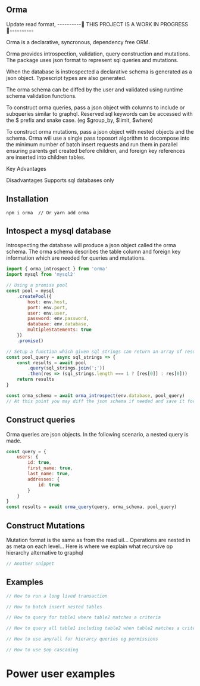 ## Orma

Update read format,
----------🚧 THIS PROJECT IS A WORK IN PROGRESS 🚧----------

Orma is a declarative, syncronous, dependency free ORM.

Orma provides introspection, validation, query construction and mutations.
The package uses json format to represent sql queries and mutations.

When the database is instrospected a declarative schema is generated as a json object.
Typescript types are also generated.

The orma schema can be diffed by the user and validated using runtime schema validation functions.

To construct orma queries, pass a json object with columns to include or subqueries similar to graphql. Reserved sql keywords can be accessed with the $ prefix and snake case. (eg $group_by, $limit, $where)

To construct orma mutations, pass a json object with nested objects and the schema. Orma
will use a single pass toposort algorithm to decompose into the minimum number of batch
insert requests and run them in parallel ensuring parents get created before children,
and foreign key references are inserted into children tables.

Key Advantages

Disadvantages
Supports sql databases only

## Installation

```
npm i orma  // Or yarn add orma
```

## Intospect a mysql database

Introspecting the database will produce a json object called the orma schema.
The orma schema describes the table column and foreign key information which
are needed for queries and mutations.

```js
import { orma_introspect } from 'orma'
import mysql from 'mysql2'

// Using a promise pool
const pool = mysql
    .createPool({
        host: env.host,
        port: env.port,
        user: env.user,
        password: env.password,
        database: env.database,
        multipleStatements: true
    })
    .promise()

// Setup a function which given sql strings can return an array of results
const pool_query = async sql_strings => {
    const results = await pool
        .query(sql_strings.join(';'))
        .then(res => (sql_strings.length === 1 ? [res[0]] : res[0]))
    return results
}

const orma_schema = await orma_introspect(env.database, pool_query)
// At this point you may diff the json schema if needed and save it for later use.
```

## Construct queries

Orma queries are json objects. In the following scenario, a nested query is made.

```js
const query = {
    users: {
        id: true,
        first_name: true,
        last_name: true,
        addresses: {
            id: true
        }
    }
}
const results = await orma_query(query, orma_schema, pool_query)
```

## Construct Mutations

Mutation format is the same as from the read uil...
Operations are nested in as meta on each level...
Here is where we explain what recursive op hierarchy alternative to graphql

```js
// Another snippet
```

## Examples

```js
// How to run a long lived transaction
```

```js
// How to batch insert nested tables
```

```js
// How to query for table1 where table2 matches a criteria
```

```js
// How to query all table1 including table2 when table2 matches a criteria
```

```js
// How to use any/all for hierarcy queries eg permissions
```

```js
// How to use $op cascading
```

# Power user examples

